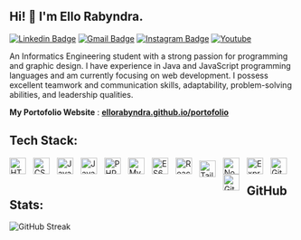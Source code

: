 ## Hi! 👋 I'm Ello Rabyndra.

[![Linkedin Badge](https://img.shields.io/badge/-LinkedIn-blue?style=flat-square&logo=Linkedin&logoColor=white&link=https://linkedin.com/in/ello-rabyndra/)](https://linkedin.com/in/ello-rabyndra/)
[![Gmail Badge](https://img.shields.io/badge/-Gmail-d14836?style=flat-square&logo=Gmail&logoColor=white&link=mailto:ellorabyndra123@gmail.com)](mailto:ellorabyndra123@gmail.com)
[![Instagram Badge](https://img.shields.io/badge/-Instagram-e4405f?style=flat-square&logo=Instagram&logoColor=white&link=https://www.instagram.com/ellorabyndra/)](https://www.instagram.com/ellorabyndra/)
[![Youtube](https://img.shields.io/badge/-Youtube-ed3d26?style=flat-square&logo=Youtube&logoColor=white&link=https://www.youtube.com/@ElloRabyndra)](https://www.youtube.com/@ElloRabyndra)


An Informatics Engineering student with a strong passion for programming and graphic design. I have experience in Java and JavaScript programming languages and am currently focusing on web development. I possess excellent teamwork and communication skills, adaptability, problem-solving abilities, and leadership qualities.


 **My Portofolio Website** : [**ellorabyndra.github.io/portofolio**](https://ellorabyndra.github.io/portofolioV2/)

## Tech Stack:

<img align="left" alt="HTML5" width="29px" src="https://cdn.jsdelivr.net/gh/devicons/devicon/icons/html5/html5-original.svg" style="padding-right:10px;" /> 

<img align="left" alt="CSS3" width="29px" src="https://cdn.jsdelivr.net/gh/devicons/devicon/icons/css3/css3-original.svg" style="padding-right:10px;" />

<img align="left" alt="JavaScript" width="29px" src="https://cdn.jsdelivr.net/gh/devicons/devicon/icons/javascript/javascript-original.svg" style="padding-right:10px;" />

<img align="left" alt="Java" width="29px" src="https://cdn.jsdelivr.net/gh/devicons/devicon/icons/java/java-original.svg" style="padding-right:10px;" />

<img align="left" alt="PHP" width="29px" src="https://cdn.jsdelivr.net/gh/devicons/devicon/icons/php/php-original.svg" style="padding-right:10px;" />

<img align="left" alt="MySQL" width="29px" src="https://cdn.jsdelivr.net/gh/devicons/devicon/icons/mysql/mysql-original.svg" style="padding-right:10px;" />

<img align="left" alt="ES6" title="EcmaScrpt 6" width="29px" src="https://github.com/get-icon/geticon/raw/master/icons/es6.svg" style="padding-right:10px;" /></a>

<!-- <img align="left" alt="JQuery" title="JQuery" width="29px" src="https://github.com/get-icon/geticon/raw/master/icons/jquery-icon.svg" style="padding-right:10px;" /> -->

<img align="left" alt="React" width="29px" src="https://cdn.jsdelivr.net/gh/devicons/devicon/icons/react/react-original.svg" style="padding-right:10px;" />

<img align="left" alt="Tailwind" title="Tailwind" width="29px" src="https://github.com/get-icon/geticon/raw/master/icons/tailwindcss-icon.svg" style="padding-top: 5px; padding-right: 10px"  />

<img align="left" alt="Nodejs" width="29px" src="https://cdn.jsdelivr.net/gh/devicons/devicon/icons/nodejs/nodejs-original.svg" style="padding-right:10px;" />

<img align="left" alt="Express" width="29px" src="https://cdn.jsdelivr.net/gh/devicons/devicon/icons/express/express-original.svg" style="padding-right:10px;" />

<img align="left" alt="Git" width="29px" src="https://cdn.jsdelivr.net/gh/devicons/devicon/icons/git/git-original.svg" style="padding-right:10px;" />

<img align="left" alt="GitHub" width="29px" src="https://cdn.jsdelivr.net/gh/devicons/devicon/icons/github/github-original.svg" style="padding-right:10px;" />

<!-- <img align="left" alt="NPM" title="npm" width="29px" src="https://github.com/get-icon/geticon/raw/master/icons/npm.svg" style="padding-right:10px;" />

<img align="left" alt="Vite" title="Vite" width="29px" src="https://github.com/get-icon/geticon/raw/master/icons/vite.svg" style="padding-right:10px;" />

<img align="left" alt="vercel" title="vercel" width="29px" src="https://github.com/get-icon/geticon/raw/master/icons/vercel.svg" style="padding-right:10px;" /> -->

<br>

## GitHub Stats:

![GitHub Streak](https://nirzak-streak-stats.vercel.app/?user=ElloRabyndra&theme=dark&hide_border=false)
